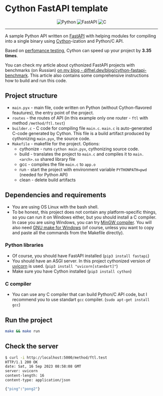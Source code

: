 # Cython FastAPI template
<p align="center">
   <img src="https://img.shields.io/badge/python-3670A0?style=flat&logo=python&logoColor=ffdd54" alt="Python"/>
   <img src="https://img.shields.io/badge/FastAPI-005571?style=flat&logo=fastapi" alt="FastAPI"/>
   <img src="https://img.shields.io/badge/c-%2300599C.svg?style=flat&logo=c&logoColor=white" alt="С"/>
</p>

---

A sample Python API written on [FastAPI](https://fastapi.tiangolo.com/) with helping modules for compiling into a single binary using [Cython](https://cython.org/)-ization and Python/C API.

Based on [perfomance testing](https://difhel.dev/blog/cython-fastapi-benchmark#%D1%80%D0%B5%D0%B7%D1%83%D0%BB%D1%8C%D1%82%D0%B0%D1%82%D1%8B), Cython can speed up your project by **3.35 times**.

You can check my article about cythonized FastAPI projects with benchmarks (on Russian) [on my blog - difhel.dev/blog/cython-fastapi-benchmark](https://difhel.dev/blog/cython-fastapi-benchmark). This article also contains some comprehensive instructions how to build and run this code.

## Project structure
- `main.pyx` - main file, code written on Python (without Cython-flavored feautures), the entry point of the project.
- `routes` - the routes of API (in this example only one router - `ftl` with method `/method/ftl.test`)
- `builder.c` - C code for compiling file `main.c`. `main.c` is auto-generated C-code generated by Cython. This file is a build artifact produced by cythonizing `main.pyx`, the source code.
- `Makefile` - makefile for the project. Options:
   - cythonize - runs `cython main.pyx`, cythonizing source code.
   - build - translates the project to `main.c` and compiles it to `main.<arch>.so` shared library file
   - gcc - compiles the file `main.c` to `app.o`
   - run - start the project with environment variable `PYTHONPATH=pwd` (needed for Python API)
   - clean - delete build artifacts

## Dependencies and requirements
- You are using OS Linux with the bash shell.
- To be honest, this project does not contain any platform-specific things, so you can run it on Windows either, but you should install a C compiler. In case you are using Windows, you can try [MinGW compiler](https://www.mingw-w64.org/). You will also need [GNU make for Windows](https://gnuwin32.sourceforge.net/packages/make.htm) (of course, unless you want to copy and paste all the commands from the Makefile directly).
### Python libraries
- Of course, you should have FastAPI installed (`pip3 install fastapi`)
- You should have an ASGI server. In this project cythonized version of [uvicorn](https://www.uvicorn.org/) is used. (`pip3 install "uvicorn[standart]"`)
- Make sure you have Cython installed (`pip3 install cython`)
### C compiler
- You can use any C compiler that can build Python/C API code, but I recommend you to use standart `gcc` compiler. (`sudo apt-get install gcc`)

## Run the project
```bash
make && make run
```

## Check the server
```bash
$ curl -i http://localhost:5000/method/ftl.test
HTTP/1.1 200 OK
date: Sat, 16 Sep 2023 08:58:08 GMT
server: uvicorn
content-length: 16
content-type: application/json

{"ping":"pong2"}
```
